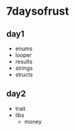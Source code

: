 # 7daysofrust
## day1
- enums
- looper
- results
- strings
- structs

## day2
- trait
- libs
  - money
